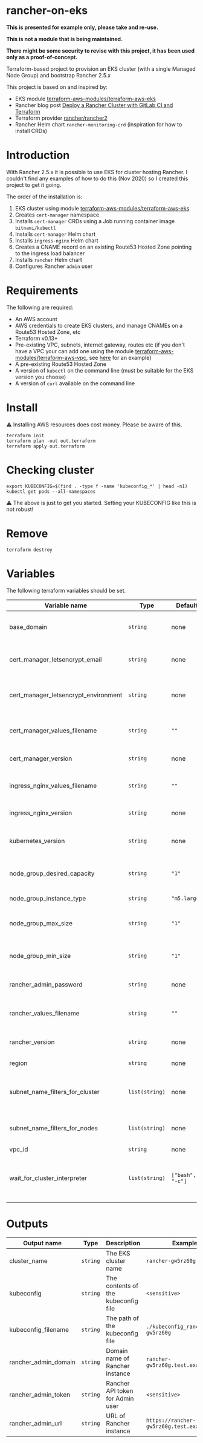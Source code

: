 # rancher-on-eks

**This is presented for example only, please take and re-use.**

**This is not a module that is being maintained.**

**There might be some security to revise with this project, it has been used only as a proof-of-concept.**

Terraform-based project to provision an EKS cluster (with a single Managed Node Group) and bootstrap Rancher 2.5.x

This project is based on and inspired by:
* EKS module [terraform-aws-modules/terraform-aws-eks](https://github.com/terraform-aws-modules/terraform-aws-eks)
* Rancher blog post [Deploy a Rancher Cluster with GitLab CI and Terraform](https://rancher.com/blog/2020/deploy-with-gitlab-ci)
* Terraform provider [rancher/rancher2](https://registry.terraform.io/providers/rancher/rancher2/latest/docs)
* Rancher Helm chart `rancher-monitoring-crd` (inspiration for how to install CRDs)

# Introduction
With Rancher 2.5.x it is possible to use EKS for cluster hosting Rancher. I couldn't find any examples of how to do this (Nov 2020) so I created this project to get it going.

The order of the installation is:
1. EKS cluster using module [terraform-aws-modules/terraform-aws-eks](https://github.com/terraform-aws-modules/terraform-aws-eks)
1. Creates `cert-manager` namespace
1. Installs `cert-manager` CRDs using a Job running container image `bitnami/kubectl`
1. Installs `cert-manager` Helm chart
1. Installs `ingress-nginx` Helm chart
1. Creates a CNAME record on an existing Route53 Hosted Zone pointing to the ingress load balancer
1. Installs `rancher` Helm chart
1. Configures Rancher `admin` user

# Requirements
The following are required:
* An AWS account
* AWS credentials to create EKS clusters, and manage CNAMEs on a Route53 Hosted Zone, etc
* Terraform v0.13+
* Pre-existing VPC, subnets, internet gateway, routes etc (if you don't have a VPC your can add one using the module [terraform-aws-modules/terraform-aws-vpc](https://github.com/terraform-aws-modules/terraform-aws-vpc), see [here](https://github.com/terraform-aws-modules/terraform-aws-eks/blob/master/examples/basic/main.tf) for an example)
* A pre-existing Route53 Hosted Zone 
* A version of `kubectl` on the command line (must be suitable for the EKS version you choose)
* A version of `curl` available on the command line

# Install

:warning: Installing AWS resources does cost money. Please be aware of this.

```
terraform init
terraform plan -out out.terraform
terraform apply out.terraform
```

# Checking cluster

```
export KUBECONFIG=$(find . -type f -name 'kubeconfig_*' | head -n1)
kubectl get pods --all-namespaces
```

:warning: The above is just to get you started. Setting your KUBECONFIG like this is not robust!

# Remove

```
terraform destroy
```

# Variables
The following terraform variables should be set.

Variable name | Type | Default | Description | Example
--- | --- | --- | --- | ---
base_domain | `string` | none | The domain of the existing Route53 Hosted Zone to use | `"test.example.com"`
cert_manager_letsencrypt_email | `string` | none | Let's Encrypt email address for expiration notices | `"you@example.com"`
cert_manager_letsencrypt_environment | `string` | none | Let's Encrypt environment type, must be `"staging"` or `"production"` | `"production"`
cert_manager_values_filename | `string` | `""` | YAML file for values for `cert-manager` Helm chart | `"values.yaml"`
cert_manager_version | `string` | none | `cert-manager` Helm chart version to use | `"v1.1.0"`
ingress_nginx_values_filename | `string` | `""` | YAML file for values for `ingress-nginx` Helm chart | `"values.yaml"`
ingress_nginx_version | `string` | none | `ingress-nginx` Helm chart version to use | `"3.12.0"`
kubernetes_version | `string` | none | The Kubernetes version to choose, must be available for EKS | `"1.18"`
node_group_desired_capacity | `string` | `"1"` | Desired number of nodes (integer as string) | `"1"`
node_group_instance_type | `string` | `"m5.large"` | Instance type for node group | `"m5.large"`
node_group_max_size | `string` | `"1"` | Maximum number of nodes (integer as string) | `"1"`
node_group_min_size | `string` | `"1"` | Minimum number of nodes (integer as string) | `"1"`
rancher_admin_password | `string` | none | Admin password to add to Rancher | something complex!
rancher_values_filename | `string` | `""` | YAML file for values for `rancher` Helm chart | `"values.yaml"`
rancher_version | `string` | none | `rancher` Helm chart version to use | `"2.5.2"`
region | `string` | none | AWS region to use | `"ap-southeast-2"`
subnet_name_filters_for_cluster | `list(string)` | none | Used to filter the subnet names to find the subnets for the EKS cluster | `["*.public.*", "*.private.*"]`
subnet_name_filters_for_nodes | `list(string)` | none | Used to filter the subnet names to find the subnets for the nodes | `["*.private.*"]`
vpc_id | `string` | none | VPC ID | `"vpc-123456"`
wait_for_cluster_interpreter | `list(string)` | `["bash", "-c"]` | Shell command for checking/waiting for EKS cluster. See [here](https://github.com/terraform-aws-modules/terraform-aws-eks/#inputs) for more information | `["bash", "-c"]`

# Outputs

Output name | Type | Description | Example
--- | --- | --- | ---
cluster_name | `string` | The EKS cluster name | `rancher-gw5rz60g`
kubeconfig | `string` | The contents of the kubeconfig file | `<sensitive>`
kubeconfig_filename | `string` | The path of the kubeconfig file | `./kubeconfig_rancher-gw5rz60g`
rancher_admin_domain | `string` | Domain name of Rancher instance | `rancher-gw5rz60g.test.example.com`
rancher_admin_token | `string` | Rancher API token for Admin user | `<sensitive>`
rancher_admin_url | `string` | URL of Rancher instance | `https://rancher-gw5rz60g.test.example.com`
